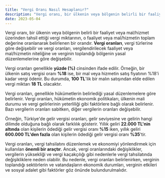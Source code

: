 ```yaml
---
title: "Vergi Oranı Nasıl Hesaplanır?"
description: "Vergi oranı, bir ülkenin veya bölgenin belirli bir faaliyet veya mal/hizmet üzerinden tahsil ettiği vergi miktarının, o faaliyet veya mal/hizmetin toplam değerine oranlanarak belirlenen bir orandır"
date: 2023-05-04
---
```


Vergi oranı, bir ülkenin veya bölgenin belirli bir faaliyet veya mal/hizmet üzerinden tahsil ettiği vergi miktarının, o
faaliyet veya mal/hizmetin toplam değerine oranlanarak belirlenen bir orandır. **Vergi oranları**, vergi türlerine göre
değişebilir ve vergi oranları, vergilendirilecek faaliyet veya mal/hizmetin niteliğine ve verginin toplandığı bölgenin
yasal düzenlemelerine göre değişebilir.

Vergi oranları genellikle **yüzde (%)** cinsinden ifade edilir. Örneğin, bir ülkenin satış vergisi oranı **%18** ise,
bir mal veya hizmetin satış fiyatının %18'i kadar vergi ödenir. Bu durumda, **100 TL**'lik bir malın satışından elde
edilen vergi miktarı **18 TL** olacaktır.

Vergi oranları, genellikle hükümetlerin belirlediği yasal düzenlemelere göre belirlenir. Vergi oranları, hükümetin
ekonomik politikaları, ülkenin mali durumu ve vergi gelirlerinin yeterliliği gibi faktörlere bağlı olarak belirlenir.
Bazı vergilerin oranları sabitken, diğer vergilerin oranları değişebilir.

Örneğin, Türkiye'de gelir vergisi oranları, gelir seviyesine ve gelirin hangi dilimde olduğuna bağlı olarak farklılık
gösterir. Yıllık geliri **22.000 TL'nin altında** olan kişilerin ödediği gelir vergisi oranı **%15** iken, yıllık geliri
**600.000 TL'den fazla** olan kişilerin ödediği gelir vergisi oranı **%35**'tir.

Vergi oranları, vergi tahsilatını düzenlemek ve ekonomiyi yönlendirmek için kullanılan **önemli bir araçtır**. Ancak,
vergi oranlarındaki değişiklikler, vergilerin yüksekliği ve vergi kaçakçılığı gibi nedenlerle vergi tahsilatında
değişikliklere neden olabilir. Bu nedenle, vergi oranları belirlenirken, verginin toplandığı sektörlerin ve
vatandaşların ekonomik durumları, verginin etkileri ve sosyal adalet gibi faktörler göz önünde bulundurulmalıdır.
